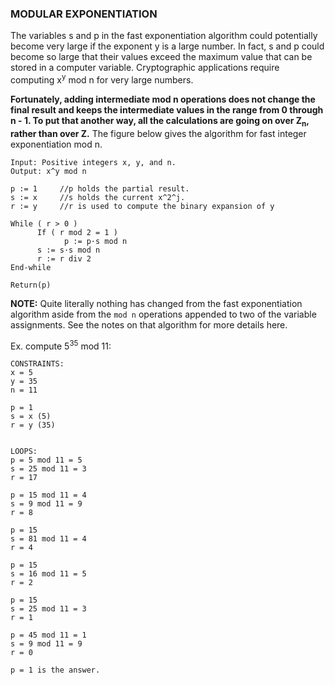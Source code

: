 ### MODULAR EXPONENTIATION

The variables s and p in the fast exponentiation algorithm could potentially become very large if the exponent y is a large number. In fact, s and p could become so large that their values exceed the maximum value that can be stored in a computer variable. Cryptographic applications require computing x<sup>y</sup> mod n for very large numbers. 

**Fortunately, adding intermediate mod n operations does not change the final result and keeps the intermediate values in the range from 0 through n - 1. To put that another way, all the calculations are going on over Z<sub>n</sub>, rather than over Z.** The figure below gives the algorithm for fast integer exponentiation mod n. 

```
Input: Positive integers x, y, and n.
Output: x^y mod n

p := 1     //p holds the partial result.
s := x     //s holds the current x^2^j.
r := y     //r is used to compute the binary expansion of y

While ( r > 0 )
      If ( r mod 2 = 1 )
            p := p·s mod n
      s := s·s mod n
      r := r div 2
End-while

Return(p) 
```

**NOTE:** Quite literally nothing has changed from the fast exponentiation algorithm aside from the `mod n` operations appended to two of the variable assignments. See the notes on that algorithm for more details here.

Ex. compute 5<sup>35</sup> mod 11:
```
CONSTRAINTS:
x = 5
y = 35
n = 11

p = 1
s = x (5)
r = y (35)


LOOPS:
p = 5 mod 11 = 5
s = 25 mod 11 = 3
r = 17

p = 15 mod 11 = 4
s = 9 mod 11 = 9
r = 8

p = 15
s = 81 mod 11 = 4
r = 4

p = 15
s = 16 mod 11 = 5
r = 2

p = 15
s = 25 mod 11 = 3
r = 1

p = 45 mod 11 = 1
s = 9 mod 11 = 9
r = 0

p = 1 is the answer.
```
